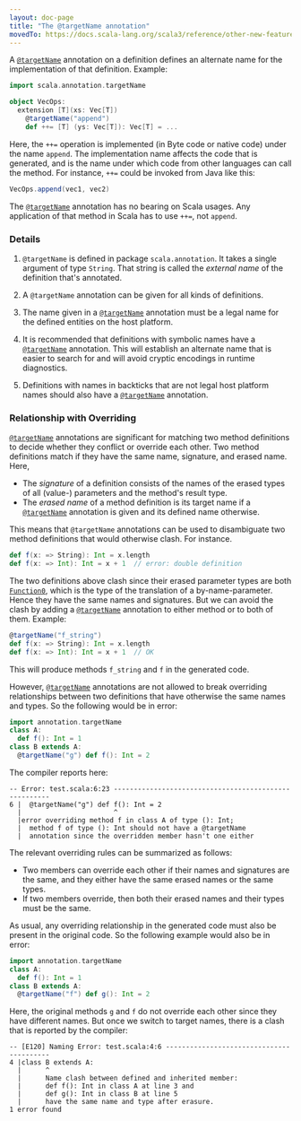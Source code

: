 ```yaml
---
layout: doc-page
title: "The @targetName annotation"
movedTo: https://docs.scala-lang.org/scala3/reference/other-new-features/targetName.html
---
```


A [`@targetName`](https://scala-lang.org/api/3.x/scala/annotation/targetName.html) annotation on a definition defines an alternate name for the implementation of that definition. Example:

```scala
import scala.annotation.targetName

object VecOps:
  extension [T](xs: Vec[T])
    @targetName("append")
    def ++= [T] (ys: Vec[T]): Vec[T] = ...
```

Here, the `++=` operation is implemented (in Byte code or native code) under the name `append`. The implementation name affects the code that is generated, and is the name under which code from other languages can call the method. For instance, `++=` could be invoked from Java like this:

```java
VecOps.append(vec1, vec2)
```

The [`@targetName`](https://scala-lang.org/api/3.x/scala/annotation/targetName.html) annotation has no bearing on Scala usages. Any application of that method in Scala has to use `++=`, not `append`.

### Details

 1. `@targetName` is defined in package `scala.annotation`. It takes a single argument
    of type `String`. That string is called the _external name_ of the definition
    that's annotated.

 2. A `@targetName` annotation can be given for all kinds of definitions.

 3. The name given in a [`@targetName`](https://scala-lang.org/api/3.x/scala/annotation/targetName.html) annotation must be a legal name
    for the defined entities on the host platform.

 4. It is recommended that definitions with symbolic names have a [`@targetName`](https://scala-lang.org/api/3.x/scala/annotation/targetName.html) annotation. This will establish an alternate name that is easier to search for and
 will avoid cryptic encodings in runtime diagnostics.

 5. Definitions with names in backticks that are not legal host platform names
    should also have a [`@targetName`](https://scala-lang.org/api/3.x/scala/annotation/targetName.html) annotation.

### Relationship with Overriding

[`@targetName`](https://scala-lang.org/api/3.x/scala/annotation/targetName.html) annotations are significant for matching two method definitions to decide whether they conflict or override each other. Two method definitions match if they have the same name, signature, and erased name. Here,

- The _signature_ of a definition consists of the names of the erased types of all (value-) parameters and the method's result type.
- The _erased name_ of a method definition is its target name if a [`@targetName`](https://scala-lang.org/api/3.x/scala/annotation/targetName.html) annotation is given and its defined name otherwise.

This means that `@targetName` annotations can be used to disambiguate two method definitions that would otherwise clash. For instance.

```scala
def f(x: => String): Int = x.length
def f(x: => Int): Int = x + 1  // error: double definition
```

The two definitions above clash since their erased parameter types are both [`Function0`](https://scala-lang.org/api/3.x/scala/Function0.html), which is the type of the translation of a by-name-parameter. Hence they have the same names and signatures. But we can avoid the clash by adding a [`@targetName`](https://scala-lang.org/api/3.x/scala/annotation/targetName.html) annotation to either method or to both of them. Example:

```scala
@targetName("f_string")
def f(x: => String): Int = x.length
def f(x: => Int): Int = x + 1  // OK
```

This will produce methods `f_string` and `f` in the generated code.

However, [`@targetName`](https://scala-lang.org/api/3.x/scala/annotation/targetName.html) annotations are not allowed to break overriding relationships
between two definitions that have otherwise the same names and types. So the following would be in error:

```scala
import annotation.targetName
class A:
  def f(): Int = 1
class B extends A:
  @targetName("g") def f(): Int = 2
```

The compiler reports here:

```
-- Error: test.scala:6:23 ------------------------------------------------------
6 |  @targetName("g") def f(): Int = 2
  |                       ^
  |error overriding method f in class A of type (): Int;
  |  method f of type (): Int should not have a @targetName
  |  annotation since the overridden member hasn't one either
```

The relevant overriding rules can be summarized as follows:

- Two members can override each other if their names and signatures are the same,
  and they either have the same erased names or the same types.
- If two members override, then both their erased names and their types must be the same.

As usual, any overriding relationship in the generated code must also
be present in the original code. So the following example would also be in error:

```scala
import annotation.targetName
class A:
  def f(): Int = 1
class B extends A:
  @targetName("f") def g(): Int = 2
```

Here, the original methods `g` and `f` do not override each other since they have
different names. But once we switch to target names, there is a clash that is reported by the compiler:

```
-- [E120] Naming Error: test.scala:4:6 -----------------------------------------
4 |class B extends A:
  |      ^
  |      Name clash between defined and inherited member:
  |      def f(): Int in class A at line 3 and
  |      def g(): Int in class B at line 5
  |      have the same name and type after erasure.
1 error found
```
